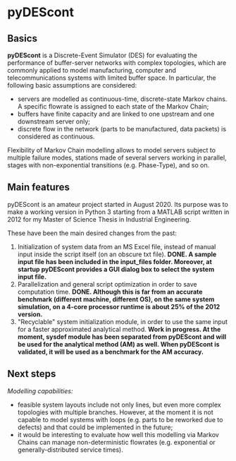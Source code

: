 # pyDEScont

## Basics

**pyDEScont** is a Discrete-Event Simulator (DES) for evaluating the performance of buffer-server networks with complex topologies, which are commonly applied to model manufacturing, computer and telecommunications systems with limited buffer space.
In particular, the following basic assumptions are considered: 
- servers are modelled as continuous-time, discrete-state Markov chains. A specific flowrate is assigned to each state of the Markov Chain;
- buffers have finite capacity and are linked to one upstream and one downstream server only; 
- discrete flow in the network (parts to be manufactured, data packets) is considered as continuous.

Flexibility of Markov Chain modelling allows to model servers subject to multiple failure modes, stations made of several servers working in parallel, stages with non-exponential transitions (e.g. Phase-Type), and so on.

## Main features

pyDEScont is an amateur project started in August 2020. Its purpose was to make a working version in Python 3 starting from a MATLAB script written in 2012 for my Master of Science Thesis in Industrial Engineering.

These have been the main desired changes from the past:
1) Initialization of system data from an MS Excel file, instead of manual input inside the script itself (on an obscure txt file). **DONE. A sample input file has been included in the input_files folder. Moreover, at startup pyDEScont provides a GUI dialog box to select the system input file.**
2) Parallelization and general script optimization in order to save computation time. **DONE. Although this is far from an accurate benchmark (different machine, different OS), on the same system simulation, on a 4-core processor runtime is about 25% of the 2012 version.**
3) "Recyclable" system initialization module, in order to use the same input for a faster approximated analytical method. **Work in progress. At the moment, sysdef module has been separated from pyDEScont and will be used for the analytical method (AM) as well. When pyDEScont is validated, it will be used as a benchmark for the AM accuracy.**

## Next steps

_Modelling capabilities:_
- feasible system layouts include not only lines, but even more complex topologies with multiple branches. However, at the moment it is not capable to model systems with loops (e.g. parts to be reworked due to defects) and that could be implemented in the future;
- it would be interesting to evaluate how well this modelling via Markov Chains can manage non-deterministic flowrates (e.g. exponential or generally-distributed service times).



